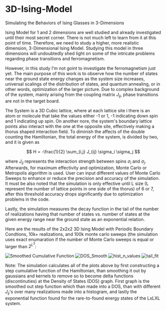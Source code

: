 # 3D-Ising-Model
Simulating the Behaviors of Ising Glasses in 3-Dimensions

Ising Model for 1 and 2 dimensions are well studied and already investigated until their most secret corner. There is not much left to learn from it at this point of time. Therefore, we need to study a higher, more realistic dimension, 3-Dimensional Ising Model. Studying this model in three dimensions will undoubtedly shed light on some of the intricate problems regarding phase transitions and ferromagnetism. 

However, in this study I'm not goint to investigate the ferromagnetism just yet. The main purpose of this work is to observe how the number of states near the ground state energy changes as the system size increases, universal scalings of the distribution of states, and quantum annealing, or in other words, optimization of the larger picture. Due to complex background of the system, mainly arising from the coupling matrix $J_{ij}$, phase transitions are not in the target board. 

The System is a 3D Cubic lattice, where at each lattice site i there is an atom or molecule that take the values either -1 or 1, -1 indicating down spin and 1 indicating up spin. On another nore, the system's boundary lattice points also interact with the one at the opposite site, effectively making a thorus shaped interaction field. To diminish the affects of the double counting the Hamiltonian, the total energy of the system, is divided by two, and it is given as

$$
H = -\frac{1}{2} \sum_{i,j} J_{ij} \sigma_i \sigma_j
$$

where $J_{ij}$ represents the interaction strength between spins $\sigma_i$ and $\sigma_j$. Afterwards, for maximum effectivity and optimization, Monte Carlo or Metropolis algorithm is used. User can input different values of Monte Carlo Sweeps to enhance or reduce the precision and accuracy of the simulation. It must be also noted that the simulation is only effective until L size (L represent the number of lattice points in one side of the thorus) of 6 or 7, after this threshold accuracy drops significantly due to optimization problems in the code. 

Lastly, the simulation measures the decay function in the tail of the number of realizations having that number of states vs. number of states at the given energy range near the ground state as an exponential relation.

Here are the results of the 2x2x2 3D Ising Model with Periodic Boundary Condtions, 10k+ realizations, and 100k monte carlo sweeps (the simulation uses exact enumaration if the number of Monte Carlo sweeps is equal or larger than $2^{L^3}$:

![Smoothed Cumulative Function](https://github.com/user-attachments/assets/32541c03-0a82-491c-8696-b62ca4858223)
![DOS_Smooth](https://github.com/user-attachments/assets/e1ca349a-4dbd-466a-8cef-4532ca2ea642)
![hist_n_values](https://github.com/user-attachments/assets/315d19b5-bee9-4123-b120-c6e85a2c36d6)
![tail_fit](https://github.com/user-attachments/assets/f0e3341b-87f4-46f2-b43b-03a3239c6842)

Note: The simulation calculates all of the plots above by first constructing a step cumulative function of the Hamiltonian, than smoothing it out by gaussians and kernels to remove so to become delta functions (discontinuties) at the Density of States (DOS) graph. First graph is the smoothed out step function which than made into a DOS, than with different $J_{ij}$'s over many realizations made into a histogram, and lastly the exponential function found for the rare-to-found energy states of the LxLXL system.
